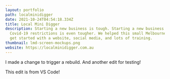 ```yaml
---
layout: portfolio
path: localminidigger
date: 2021-10-24T04:54:18.334Z
title: Local Mini Digger
description: Starting a new business is tough. Starting a new business during
  Covid-19 restrictions is even tougher. We helped this small Melbourne business
  get started with a website, social media, and lots of training.
thumbnail: lmd-screen-mockups.png
website: https://localminidigger.com.au
---
```

I made a change to trigger a rebuild. And another edit for testing!

This edit is from VS Code!